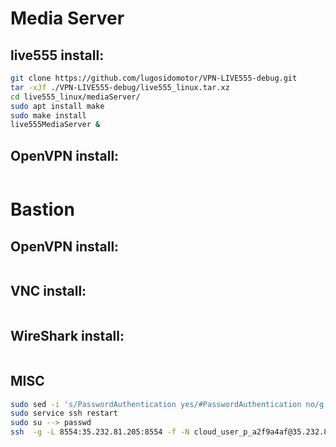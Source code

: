 # Media Server

## live555 install:
```bash
git clone https://github.com/lugosidomotor/VPN-LIVE555-debug.git
tar -xJf ./VPN-LIVE555-debug/live555_linux.tar.xz
cd live555_linux/mediaServer/
sudo apt install make
sudo make install
live555MediaServer &
```

## OpenVPN install:
```bash

```

# Bastion

## OpenVPN install:
```bash

```

## VNC install:
```bash

```

## WireShark install:
```bash

```


## MISC
```bash
sudo sed -i 's/PasswordAuthentication yes/#PasswordAuthentication no/g' /etc/ssh/sshd_config
sudo service ssh restart
sudo su --> passwd
ssh  -g -L 8554:35.232.81.205:8554 -f -N cloud_user_p_a2f9a4af@35.232.81.205
```
